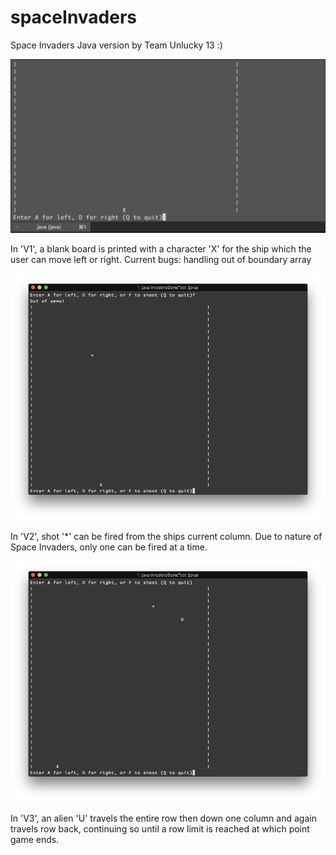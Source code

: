 # spaceInvaders

Space Invaders Java version by Team Unlucky 13 :)

![ScreenShot](outputs/outputV1.png)

In 'V1', a blank board is printed with a character 'X' for the ship which the user can move left or right.
Current bugs: handling out of boundary array

![ScreenShot](outputs/outputV2.png)

In 'V2', shot '*' can be fired from the ships current column. Due to nature of Space Invaders, only one can be fired at a time. 

![ScreenShot](outputs/outputV3.png)

In 'V3', an alien 'U' travels the entire row then down one column and again travels row back, continuing so until a row limit is reached at which point game ends.
